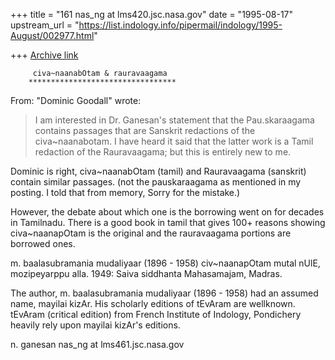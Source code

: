 +++
title = "161 nas_ng at lms420.jsc.nasa.gov"
date = "1995-08-17"
upstream_url = "https://list.indology.info/pipermail/indology/1995-August/002977.html"

+++
[Archive link](https://list.indology.info/pipermail/indology/1995-August/002977.html)



         civa~naanabOtam & rauravaagama
        *********************************

From: "Dominic Goodall" <ISAACSON at let.rug.nl> wrote:

>I am interested in Dr. Ganesan's statement that the Pau.skaraagama 
>contains passages that are Sanskrit redactions of the 
>civa~naanabotam.  I have heard it said that the latter work is a 
>Tamil redaction of the Rauravaagama; but this is entirely new to me.

Dominic is right, civa~naanabOtam (tamil) and Rauravaagama (sanskrit)
contain similar passages. (not the pauskaraagama as mentioned in my posting. 
I told that from memory, Sorry for the mistake.)

However, the debate about which one is the borrowing went on for decades
in Tamilnadu. There is a good book in tamil that gives 100+ reasons
showing civa~naanapOtam is the original and the rauravaagama portions
are borrowed ones.

m. baalasubramania mudaliyaar (1896 - 1958)
civ~naanapOtam mutal nUlE, mozipeyarppu alla.
1949: Saiva siddhanta Mahasamajam, Madras.

The author, m. baalasubramania mudaliyaar (1896 - 1958) had an
assumed name, mayilai kizAr. His scholarly editions of tEvAram are
wellknown. tEvAram (critical edition) from French Institute 
of Indology, Pondichery heavily rely upon mayilai kizAr's editions.


n. ganesan
nas_ng at lms461.jsc.nasa.gov





